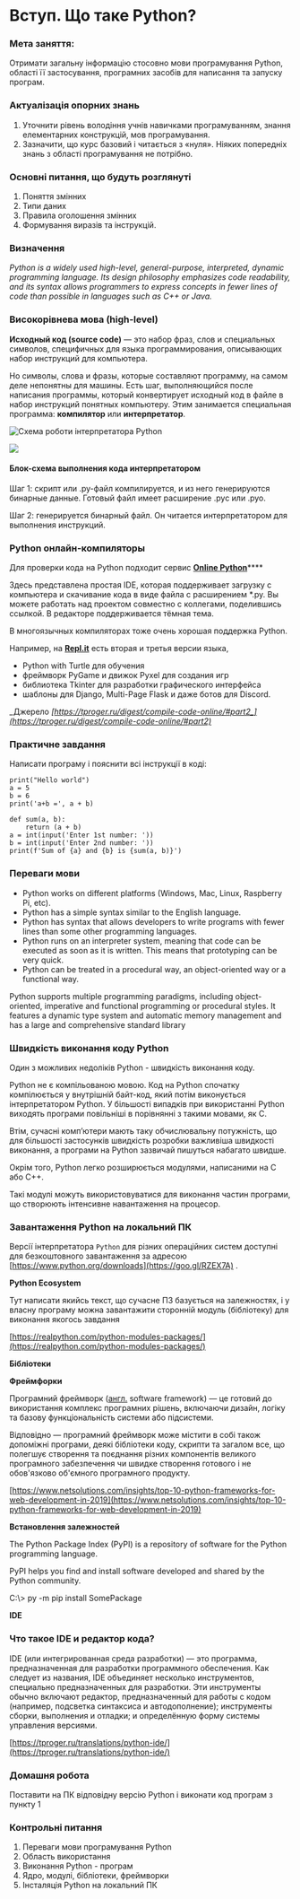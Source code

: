 # Вступ. Що таке Python?

### **Мета** заняття:

Отримати загальну інформацію стосовно мови програмування Python, області її застосування, програмних засобів для написання та запуску програм.

### Актуалізація опорних знань

1. Уточнити рівень володіння учнів навичками програмуванням, знання елементарних конструкцій, мов програмування.
2. Зазначити, що курс базовий і читається з «нуля». Ніяких попередніх знань з області програмування не потрібно.&#x20;

### Основні питання, що будуть розглянуті

1. Поняття змінних
2. Типи даних
3. Правила оголошення змінних
4. Формування виразів та інструкцій.

### **Визначення**

_Python is a widely used high-level, general-purpose, interpreted, dynamic programming language. Its design philosophy emphasizes code readability, and its syntax allows programmers to express concepts in fewer lines of code than possible in languages such as C++ or Java._

### **Високорівнева мова (high-level)**

**Исходный код (source code)** — это набор фраз, слов и специальных символов, специфичных для языка программирования, описывающих набор инструкций для компьютера.

Но символы, слова и фразы, которые составляют программу, на самом деле непонятны для машины. Есть шаг, выполняющийся после написания программы, который конвертирует исходный код в файле в набор инструкций понятных компьютеру. Этим занимается специальная программа: **компилятор** или **интерпретатор**.

![Схема роботи інтерпретатора Python](../../.gitbook/assets/interpreter.png)

![](../../.gitbook/assets/interpreter-1.jpg)

#### Блок-схема выполнения кода интерпретатором

Шаг 1: скрипт или .py-файл компилируется, и из него генерируются бинарные данные. Готовый файл имеет расширение .pyc или .pyo.

Шаг 2: генерируется бинарный файл. Он читается интерпретатором для выполнения инструкций.

### Python онлайн-компиляторы

Для проверки кода на Python подходит сервис [**Online Python**](https://www.online-python.com)****

Здесь представлена простая IDE, которая поддерживает загрузку с компьютера и скачивание кода в виде файла с расширением \*.py. Вы можете работать над проектом совместно с коллегами, поделившись ссылкой. В редакторе поддерживается тёмная тема.

В многоязычных компиляторах тоже очень хорошая поддержка Python.

Например, на [**Repl.it**](https://replit.com) есть вторая и третья версии языка,

* Python with Turtle для обучения
* фреймворк PyGame и движок Pyxel для создания игр
* библиотека Tkinter для разработки графического интерфейса
* шаблоны для Django, Multi-Page Flask и даже ботов для Discord.

_Джерело _[_https://tproger.ru/digest/compile-code-online/#part2_](https://tproger.ru/digest/compile-code-online/#part2)__

### **Практичне завдання**

Написати програму і пояснити всі інструкції в коді:

```
print("Hello world")
a = 5
b = 6
print('a+b =', a + b)
```

```
def sum(a, b):
    return (a + b)
a = int(input('Enter 1st number: '))
b = int(input('Enter 2nd number: '))
print(f'Sum of {a} and {b} is {sum(a, b)}')
```

### **Переваги мови**

* Python works on different platforms (Windows, Mac, Linux, Raspberry Pi, etc).
* Python has a simple syntax similar to the English language.
* Python has syntax that allows developers to write programs with fewer lines than some other programming languages.
* Python runs on an interpreter system, meaning that code can be executed as soon as it is written. This means that prototyping can be very quick.
* Python can be treated in a procedural way, an object-oriented way or a functional way.

Python supports multiple programming paradigms, including object-oriented, imperative and functional programming or procedural styles. It features a dynamic type system and automatic memory management and has a large and comprehensive standard library

### **Швидкість виконання коду Python**

Один з можливих недоліків Python - швидкість виконання коду.

Python не є компільованою мовою. Код на Python спочатку компілюється у внутрішній байт-код, який потім виконується інтерпретатором Python. У більшості випадків при використанні Python виходять програми повільніші в порівнянні з такими мовами, як C.

Втім, сучасні комп’ютери мають таку обчислювальну потужність, що для більшості застосунків швидкість розробки важливіша швидкості виконання, а програми на Python зазвичай пишуться набагато швидше.

Окрім того, Python легко розширюється модулями, написаними на C або C++.

Такі модулі можуть використовуватися для виконання частин програми, що створюють інтенсивне навантаження на процесор.

### Завантаження Python на локальний ПК

Версії інтерпретатора `Python` для різних операційних систем доступні для безкоштовного завантаження за адресою  [https://www.python.org/downloads](https://goo.gl/RZEX7A) .

**Python Ecosystem**

Тут написати якийсь текст, що сучасне ПЗ базується на залежностях, і у власну програму можна завантажити сторонній модуль (бібліотеку) для виконання якогось завдання

[https://realpython.com/python-modules-packages/](https://realpython.com/python-modules-packages/)

**Бібліотеки**

**Фреймфорки**

Програмний фреймворк ([англ.](https://uk.wikipedia.org/wiki/%D0%90%D0%BD%D0%B3%D0%BB%D1%96%D0%B9%D1%81%D1%8C%D0%BA%D0%B0\_%D0%BC%D0%BE%D0%B2%D0%B0) software framework) — це готовий до використання комплекс програмних рішень, включаючи дизайн, логіку та базову функціональність системи або підсистеми.

Відповідно — програмний фреймворк може містити в собі також допоміжні програми, деякі бібліотеки коду, скрипти та загалом все, що полегшує створення та поєднання різних компонентів великого програмного забезпечення чи швидке створення готового і не обов'язково об'ємного програмного продукту.

[https://www.netsolutions.com/insights/top-10-python-frameworks-for-web-development-in-2019](https://www.netsolutions.com/insights/top-10-python-frameworks-for-web-development-in-2019)

**Встановлення залежностей**

The Python Package Index (PyPI) is a repository of software for the Python programming language.

PyPI helps you find and install software developed and shared by the Python community.

C:\\> py -m pip install SomePackage

**IDE**

### Что такое IDE и редактор кода?

IDE (или интегрированная среда разработки) — это программа, предназначенная для разработки программного обеспечения. Как следует из названия, IDE объединяет несколько инструментов, специально предназначенных для разработки. Эти инструменты обычно включают редактор, предназначенный для работы с кодом (например, подсветка синтаксиса и автодополнение); инструменты сборки, выполнения и отладки; и определённую форму системы управления версиями.

[https://tproger.ru/translations/python-ide/](https://tproger.ru/translations/python-ide/)

### **Домашня робота**&#x20;

Поставити на ПК відповідну версію Python і виконати код програм з пункту 1

### **Контрольні питання**

1. Переваги мови програмування Python
2. Область використання
3. Виконання Python - програм
4. Ядро, модулі, бібліотеки, фреймворки
5. Інсталяція Python на локальний ПК
